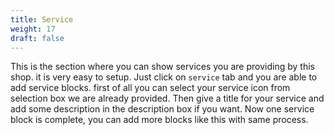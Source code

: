 ```yaml
---
title: Service
weight: 17
draft: false
---
```

This is the section where you can show services you are providing by this shop. it is very easy to setup. Just click on `service` tab and you are able to add service blocks. first of all you can select your service icon from selection box we are already provided. Then give a title for your service and add some description in the description box if you want. Now one service block is complete, you can add more blocks like this with same process.